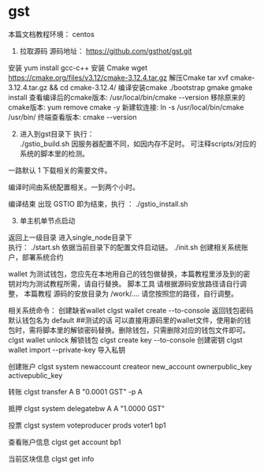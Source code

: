 # gst

本篇文档教程环境：  centos    
1.	拉取源码 源码地址： https://github.com/gsthot/gst.git 

安装 yum install gcc-c++
安装 Cmake  wget https://cmake.org/files/v3.12/cmake-3.12.4.tar.gz
解压Cmake
tar xvf cmake-3.12.4.tar.gz && cd cmake-3.12.4/
编译安装cmake
./bootstrap
gmake
gmake install
查看编译后的cmake版本:  /usr/local/bin/cmake --version
移除原来的cmake版本:   yum remove cmake -y
新建软连接:   ln -s /usr/local/bin/cmake /usr/bin/
终端查看版本:  cmake --version

2.	进入到gst目录下 
执行：   
./gstio_build.sh
	因服务器配置不同，如因内存不足时。
        可注释scripts/对应的系统的脚本里的检测。

一路默认 1 下载相关的需要文件。

编译时间由系统配置相关。一到两个小时。

编译结束 出现 GSTIO 即为结束，执行 ： ./gstio_install.sh

3.	单主机单节点启动

返回上一级目录  进入single_node目录下  
执行：
./start.sh  依据当前目录下的配置文件启动链。
./init.sh   创建相关系统账户，部署系统合约

wallet 为测试钱包，您应先在本地用自己的钱包做替换，本篇教程里涉及到的密钥对均为测试教程所需，请自行替换。
脚本工具 请根据源码安放路径请自行调整，
本篇教程 源码的安放目录为 /work/....  请您按照您的路径，自行调整。

相关系统命令：
创建缺省wallet  clgst wallet create --to-console   返回钱包密码 默认钱包名为 default
##测试的话 可以直接用源码里的wallet文件，使用新的钱包时，需将脚本里的解锁密码替换。删除钱包，只需删除对应的钱包文件即可。
clgst wallet unlock 解锁钱包
clgst create key --to-console 创建密钥
clgst wallet import --private-key 导入私钥

创建账户
clgst system newaccount createor new_account ownerpublic_key activepublic_key

转账
clgst transfer A  B  "0.0001 GST" -p A

抵押
clgst system delegatebw A A "1.0000 GST" 

投票
clgst system voteproducer prods voter1  bp1

查看账户信息
clgst get account bp1

当前区块信息
clgst get info









